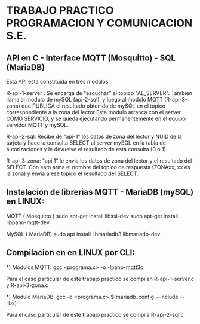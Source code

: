 TRABAJO PRACTICO PROGRAMACION Y COMUNICACION S.E.
=================================================


API en C - Interface MQTT (Mosquitto) - SQL (MariaDB)
-----------------------------------------------------
Esta API esta constituida en tres modulos:

R-api-1-server : Se encarga de "escuchar" al topico "AL_SERVER".
  Tambien llama al modulo de mySQL (api-2-sql),
  y luego al modulo MQTT (R-api-3-zona) que PUBLICA
  el resultado obtenido de mySQL en el topico correspondiente
  a la zona del lector
Este modulo arranca con el server COMO SERVICIO, y se queda ejecutando
permanentemente en el equipo servidor MQTT y mySQL.

R-api-2-sql: Recibe de "api-1" los datos de zona del lector y NUID de
             la tarjeta y hace la consulta SELECT al server mySQL en la tabla de
             autorizaciones y le devuelve el resultado de esta consulta (0 o 1).

R-api-3-zona: "api 1" le envia los datos de zona del lector
               y el resultado del SELECT. Con esto arma el
               nombre del topico de respuesta (ZONAxx, xx es la zona)
               y envia a ese topico el resultado del SELECT.

Instalacion de librerias MQTT - MariaDB (mySQL) en LINUX:
---------------------------------------------------------

MQTT ( Mosquitto )
     sudo apt-get install libssl-dev
     sudo apt-get install libpaho-mqtt-dev

MySQL ( MariaDB)
     sudo apt install libmariadb3 libmariadb-dev            

Compilacion en en LINUX por CLI:
---------------------------------------------------------

*) Módulos MQTT:
        gcc <programa.c> -o <ejecutable> -lpaho-mqtt3c

   Para el caso particular de este trabajo practico se
   compilan R-api-1-server.c  y  R-api-3-zona.c

*) Módulo MariaDB:
           gcc -o <ejecutable> <programa.c> $(mariadb_config --include --libs)

   Para el caso particular de este trabajo practico se
   compila R-api-2-sql.c





